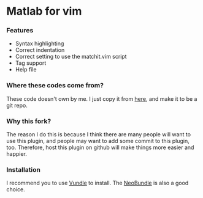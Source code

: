 Matlab for vim
=============

### Features

- Syntax highlighting
- Correct indentation
- Correct setting to use the matchit.vim script
- Tag support
- Help file

### Where these codes come from?
These code doesn't own by me. I just copy it from [here](http://www.mathworks.com/matlabcentral/fileexchange/21798-editing-matlab-files-in-vim), and make it to be a git repo.

### Why this fork?
The reason I do this is because I think there are many people will want to use this plugin, and people may want to add some commit to this plugin, too. Therefore, host this plugin on github will make things more easier and happier.

### Installation
I recommend you to use [Vundle](https://github.com/gmarik/vundle) to install. The [NeoBundle](https://github.com/Shougo/neobundle.vim) is also a good choice.
